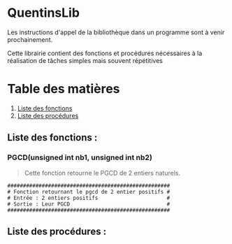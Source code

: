 # QuentinsLib

Les instructions d'appel de la bibliothèque dans un programme sont à venir prochainement.

Cette librairie contient des fonctions et procédures nécessaires à la réalisation de tâches simples mais souvent répétitives

# Table des matières
1. [Liste des fonctions](#Liste-des-fonctions)
2. [Liste des procédures](#Liste-des-procédures)

## Liste des fonctions : <a name="Liste-des-fonctions"></a>

### PGCD(unsigned int nb1, unsigned int nb2)
> Cette fonction retourne le PGCD de 2 entiers naturels.

```text
####################################################
# Fonction retournant le pgcd de 2 entier positifs #
# Entrée : 2 entiers positifs                      #
# Sortie : Leur PGCD                               #
####################################################
```

## Liste des procédures : <a name="Liste-des-procédures"></a>
